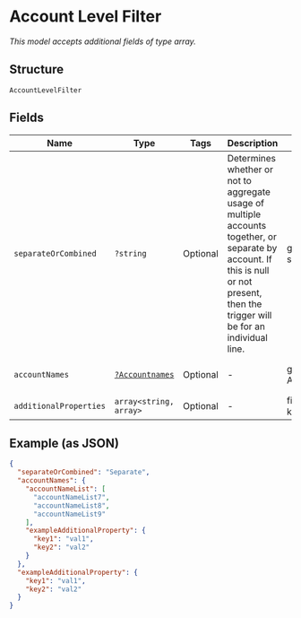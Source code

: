 
# Account Level Filter

*This model accepts additional fields of type array.*

## Structure

`AccountLevelFilter`

## Fields

| Name | Type | Tags | Description | Getter | Setter |
|  --- | --- | --- | --- | --- | --- |
| `separateOrCombined` | `?string` | Optional | Determines whether or not to aggregate usage of multiple accounts together, or separate by account. If this is null or not present, then the trigger will be for an individual line. | getSeparateOrCombined(): ?string | setSeparateOrCombined(?string separateOrCombined): void |
| `accountNames` | [`?Accountnames`](../../doc/models/accountnames.md) | Optional | - | getAccountNames(): ?Accountnames | setAccountNames(?Accountnames accountNames): void |
| `additionalProperties` | `array<string, array>` | Optional | - | findAdditionalProperty(string key): array | additionalProperty(string key, array value): void |

## Example (as JSON)

```json
{
  "separateOrCombined": "Separate",
  "accountNames": {
    "accountNameList": [
      "accountNameList7",
      "accountNameList8",
      "accountNameList9"
    ],
    "exampleAdditionalProperty": {
      "key1": "val1",
      "key2": "val2"
    }
  },
  "exampleAdditionalProperty": {
    "key1": "val1",
    "key2": "val2"
  }
}
```

